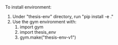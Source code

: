 To install environment:
1. Under "thesis-env" directory, run "pip install -e ."
2. Use the gym environment with: 
   1. import gym
   2. import thesis_env
   3. gym.make("thesis-env-v1")